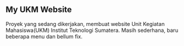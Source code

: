 ## My UKM Website

Proyek yang sedang dikerjakan, membuat website Unit Kegiatan Mahasiswa(UKM) Institut Teknologi Sumatera. Masih sederhana, baru beberapa menu dan bellum fix.
